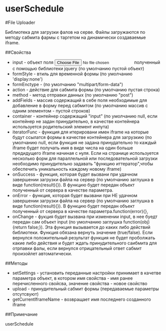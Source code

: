 userSchedule
============
#File Uploader

 Библиотека для загрузки фалов на серве. Файлы загружаются по методу сабмита фармы с таргетом на динамически создаваемые iframe.

##Свойства 

 * input - объект поля <input type="file"> полученный с помощью библиотеки jquery (по умолчанию пустой объект)
 * formStyle - втиль для временной формы (по умолчанию 'display:none')
 * formEnctype - (по умолчанию "multipart/form-data")
 * action - действие для сабмита формы (по умолчанию пустая строка)
 * method - метод отправки данных (по умолчанию "post")
 * addFields - массив содержащий в себе поля необходимые для добавление в форму перед сабмитом (по умолчанию массив 
               с одним элементом - пустой строков)
 * container - контейнер содержащий "input" (по умолчанию null, если контейнер не задан принудительно, в качестве
               контейнера используется родительский элемент инпута)
 * iteratorFunc - функция для итерировани имен iframe на которые будут ссылатся формы в качестве контейнера для
                  загрузкию (по умолчанию null, если функция не задана принудательно то каждый iframe будет получать
                  имя в виде числа на один больше предидущего iframe начиная с нуля.
                  Если на странице используется несколько форм для параллельной или последовательной загрузки
                  необходимо принудительно задавать "функцию иттератор",чтобы обеспечить уникальность каждому новому iframe)
 * onSuccess - функция, которая будет вызвани при удачном завершении загрузки файла на сервер (по умолчанию заглушка в виде
               function(result){}). В функцию будет передан объект полученный от сервера в качестве параметра.
 * onError - функция, которая будет вызвани при НЕ удачном завершении загрузки файла на сервер (по умолчанию заглушка в виде
             function(result){}). В функцию будет передан объект полученный от сервера в качестве параметра.function(error){},
 * onChange - фукция будет вызвана при изменении input, в нее буедт передан сам объект input (по умолчанию заглушка 
              function(obj){return false;}). Эта функция вызывается до каких либо действий библиотеки. Функция обязана вернуть 
              значение (true/false). Если вернулся положительный результат функция не будет проболжать какие либо действия и 
              будет ждать принудительного саибмита для отрпавки фалы, если вернулся отрицательный ответ сабмит произойлет 
              автоматически.

##Методы
 * setSettings - установить переданные настройки принимает в качетве параметра объект, в котором имя свойства - имя ранее 
                 перечисленного свойсва, значение свойства - новое свойство
 * upload - принудительный сабмит формы (передаваемые параметры отсутсвуют)
 * getCurrentIframeName - возвращает имя последнего созданного iframe

##Примечание

userSchedule
